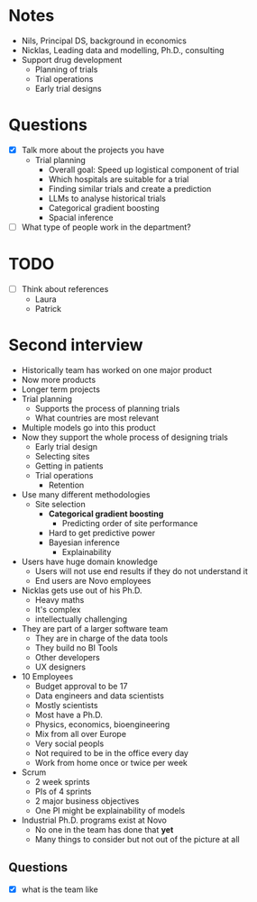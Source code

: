 # Notes
- Nils, Principal DS, background in economics
- Nicklas, Leading data and modelling, Ph.D., consulting
- Support drug development
	- Planning of trials
	- Trial operations
	- Early trial designs
# Questions
- [x] Talk more about the projects you have
	- Trial planning
		- Overall goal: Speed up logistical component of trial
		- Which hospitals are suitable for a trial
		- Finding similar trials and create a prediction 
		- LLMs to analyse historical trials
		- Categorical gradient boosting
		- Spacial inference
- [ ] What type of people work in the department?
# TODO
- [ ] Think about references
	- Laura
	- Patrick

# Second interview
- Historically team has worked on one major product
- Now more products
- Longer term projects
- Trial planning
	- Supports the process of planning trials
	- What countries are most relevant
- Multiple models go into this product
- Now they support the whole process of designing trials
	- Early trial design
	- Selecting sites
	- Getting in patients
	- Trial operations
		- Retention
- Use many different methodologies
	- Site selection
		- **Categorical gradient boosting**
			- Predicting order of site performance
		- Hard to get predictive power
		- Bayesian inference
			- Explainability
- Users have huge domain knowledge
	- Users will not use end results if they do not understand it
	- End users are Novo employees
- Nicklas gets use out of his Ph.D.
	- Heavy maths
	- It's complex
	- intellectually challenging
- They are part of a larger software team
	- They are in charge of the data tools
	- They build no BI Tools
	- Other developers
	- UX designers
- 10 Employees
	- Budget approval to be 17
	- Data engineers and data scientists
	- Mostly scientists
	- Most have a Ph.D.
	- Physics, economics, bioengineering
	- Mix from all over Europe
	- Very social peopls
	- Not required to be in the office every day
	- Work from home once or twice per week
- Scrum
	- 2 week sprints
	- PIs of 4 sprints
	- 2 major business objectives
	- One PI might be explainability of models
- Industrial Ph.D. programs exist at Novo
	- No one in the team has done that **yet**
	- Many things to consider but not out of the picture at all

## Questions
- [x] what is the team like